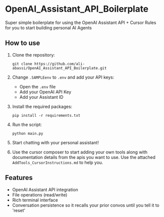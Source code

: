 # OpenAI_Assistant_API_Boilerplate

Super simple boilerplate for using the OpenAI Assistant API + Cursor Rules for you to start building personal AI Agents

## How to use

1. Clone the repository:
   ```
   git clone https://github.com/ali-abassi/OpenAI_Assistant_API_Boilerplate.git
   ```

2. Change `.SAMPLEenv` to `.env` and add your API keys:
   - Open the `.env` file
   - Add your OpenAI API Key
   - Add your Assistant ID

3. Install the required packages:
   ```
   pip install -r requirements.txt
   ```

4. Run the script:
   ```
   python main.py
   ```

5. Start chatting with your personal assistant!

6. Use the cursor composer to start adding your own tools along with documentation details from the apis you want to use. Use the attached `AddTools_CursorInstructions.md` to help you.

## Features

- OpenAI Assistant API integration
- File operations (read/write)
- Rich terminal interface
- Conversation persistence so it recalls your prior convos until you tell it to 'reset'

